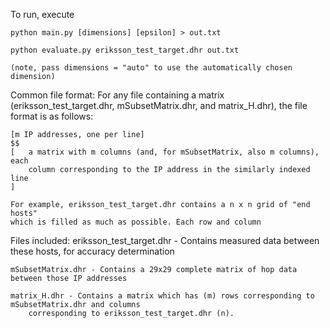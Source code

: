 To run, execute

    python main.py [dimensions] [epsilon] > out.txt

    python evaluate.py eriksson_test_target.dhr out.txt
    
    (note, pass dimensions = "auto" to use the automatically chosen dimension)

Common file format:
    For any file containing a matrix (eriksson_test_target.dhr, 
    mSubsetMatrix.dhr, and matrix_H.dhr), the file format is as follows:
    
    [m IP addresses, one per line]
    $$
    [   a matrix with m columns (and, for mSubsetMatrix, also m columns), each
        column corresponding to the IP address in the similarly indexed line
    ]

    For example, eriksson_test_target.dhr contains a n x n grid of "end hosts"
    which is filled as much as possible. Each row and column

Files included:
    eriksson_test_target.dhr - Contains measured data between these hosts, for accuracy determination

    mSubsetMatrix.dhr - Contains a 29x29 complete matrix of hop data between those IP addresses

    matrix_H.dhr - Contains a matrix which has (m) rows corresponding to mSubsetMatrix.dhr and columns
        corresponding to eriksson_test_target.dhr (n).


